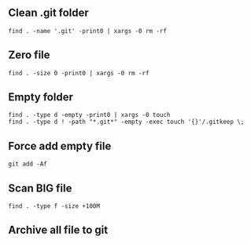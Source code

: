 ## Clean .git folder

    find . -name '.git' -print0 | xargs -0 rm -rf

## Zero file

    find . -size 0 -print0 | xargs -0 rm -rf

## Empty folder

    find . -type d -empty -print0 | xargs -0 touch
    find . -type d ! -path "*.git*" -empty -exec touch '{}'/.gitkeep \;

## Force add empty file
    
    git add -Af
## Scan BIG file

    find . -type f -size +100M


## Archive all file to git
    

